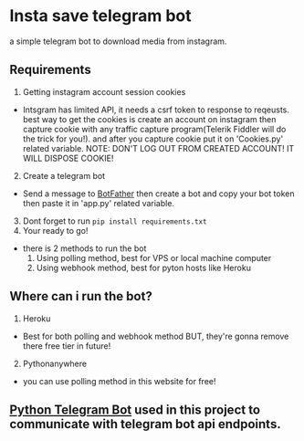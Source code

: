 # Insta save telegram bot
a simple telegram bot to download media from instagram.
## Requirements
1. Getting instagram account session cookies
  - Intsgram has limited API, it needs a csrf token to response to reqeusts. best way to get the cookies is create an account on instagram then capture cookie with any traffic capture program(Telerik Fiddler will do the trick for you!). and after you capture cookie put it on 'Cookies.py' related variable. NOTE: DON'T LOG OUT FROM CREATED ACCOUNT! IT WILL DISPOSE COOKIE!
2. Create a telegram bot
  - Send a message to [BotFather](https://t.me/BotFather) then create a bot and copy your bot token then paste it in 'app.py' related variable.
3. Dont forget to run `pip install requirements.txt`
3. Your ready to go!
  - there is 2 methods to run the bot
    1. Using polling method, best for VPS or local machine computer
    2. Using webhook method, best for pyton hosts like Heroku
## Where can i run the bot?
1. Heroku
  - Best for both polling and webhook method BUT, they're gonna remove there free tier in future!
2. Pythonanywhere
  - you can use polling method in this website for free!

## [Python Telegram Bot](https://github.com/python-telegram-bot/python-telegram-bot) used in this project to communicate with telegram bot api endpoints.
